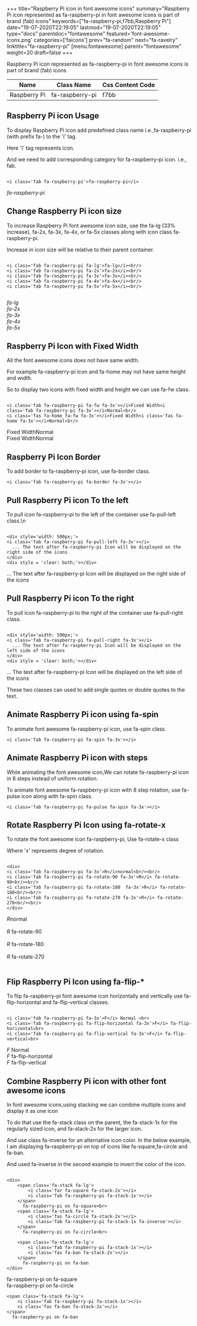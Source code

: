 +++
title="Raspberry Pi icon in font awesome icons"
summary="Raspberry Pi icon represented as fa-raspberry-pi in font awesome icons is part of brand (fab) icons"
keywords=["fa-raspberry-pi,f7bb,Raspberry Pi"]
date="19-07-2020T22:19:05"
lastmod="19-07-2020T22:19:05"
type="docs"
parentdoc="fontawesome"
featured='font-awesome-icons.png'
categories=['faicons']
prev="fa-random"
next="fa-ravelry"
linktitle="fa-raspberry-pi"
[menu.fontawesome]
parent="fontawesome"
weight=20
draft=false
+++


Raspberry Pi icon represented as fa-raspberry-pi in font awesome icons is part of brand (fab) icons

<div class='table-responsive'><table class='table'><thead><tr><th>Name</th><th>Class Name</th><th>Css Content Code</th></tr></thead><tbody><tr><td>Raspberry Pi</td><td>fa-raspberry-pi</td><td>f7bb</td></tr></tbody></table></div>



## Raspberry Pi icon Usage

To display Raspberry Pi icon add predefined class name i.e.,fa-raspberry-pi (with prefix fa-) to the 'i' tag.

Here 'i' tag represents icon.

And we need to add corresponding category for fa-raspberry-pi icon. i.e., fab.


```

<i class='fab fa-raspberry-pi'>fa-raspberry-pi</i>
```

<i class='fab fa-raspberry-pi'>fa-raspberry-pi</i>




## Change Raspberry Pi icon size
To increase Raspberry Pi font awesome icon size, use the fa-lg (33% increase), fa-2x, fa-3x, fa-4x, or fa-5x classes along with icon class fa-raspberry-pi.

Increase in icon size will be relative to their parent container. 

```

<i class='fab fa-raspberry-pi fa-lg'>fa-lg</i><br/>
<i class='fab fa-raspberry-pi fa-2x'>fa-2x</i><br/>
<i class='fab fa-raspberry-pi fa-3x'>fa-3x</i><br/>
<i class='fab fa-raspberry-pi fa-4x'>fa-4x</i><br/>
<i class='fab fa-raspberry-pi fa-5x'>fa-5x</i><br/>
            
```

<i class='fab fa-raspberry-pi fa-lg'>fa-lg</i><br/>
<i class='fab fa-raspberry-pi fa-2x'>fa-2x</i><br/>
<i class='fab fa-raspberry-pi fa-3x'>fa-3x</i><br/>
<i class='fab fa-raspberry-pi fa-4x'>fa-4x</i><br/>
<i class='fab fa-raspberry-pi fa-5x'>fa-5x</i><br/>
            



## Raspberry Pi Icon with Fixed Width 

All the font awesome icons does not have same width.

For example fa-raspberry-pi icon and fa-home may not have same height and width.

So to display two icons with fixed width and height we can use fa-fw class.


```

<i class='fab fa-raspberry-pi fa-fw fa-3x'></i>Fixed Width<i class='fab fa-raspberry-pi fa-3x'></i>Normal<br/>
<i class='fas fa-home fa-fw fa-3x'></i>Fixed Width<i class='fas fa-home fa-3x'></i>Normal<br/>
```

<i class='fab fa-raspberry-pi fa-fw fa-3x'></i>Fixed Width<i class='fab fa-raspberry-pi fa-3x'></i>Normal<br/>
<i class='fas fa-home fa-fw fa-3x'></i>Fixed Width<i class='fas fa-home fa-3x'></i>Normal<br/>



## Raspberry Pi Icon Border 

To add border to fa-raspberry-pi icon, use fa-border class.


```
<i class='fab fa-raspberry-pi fa-border fa-3x'></i>

```
<i class='fab fa-raspberry-pi fa-border fa-3x'></i>





## Pull Raspberry Pi icon To the left

To pull icon fa-raspberry-pi to the left of the container use fa-pull-left class.\n

```

<div style='width: 500px;'>
<i class='fab fa-raspberry-pi fa-pull-left fa-3x'></i>
  ... The text after fa-raspberry-pi Icon will be displayed on the right side of the icons
</div>
<div style = 'clear: both;'></div>
```

<div style='width: 500px;'>
<i class='fab fa-raspberry-pi fa-pull-left fa-3x'></i>
  ... The text after fa-raspberry-pi Icon will be displayed on the right side of the icons
</div>
<div style = 'clear: both;'></div>




## Pull Raspberry Pi icon To the right
To pull icon fa-raspberry-pi to the right of the container use fa-pull-right class.

```

<div style='width: 500px;'>
<i class='fab fa-raspberry-pi fa-pull-right fa-3x'></i>
  ... The text after fa-raspberry-pi Icon will be displayed on the left side of the icons
</div>
<div style = 'clear: both;'></div>
```

<div style='width: 500px;'>
<i class='fab fa-raspberry-pi fa-pull-right fa-3x'></i>
  ... The text after fa-raspberry-pi Icon will be displayed on the left side of the icons
</div>
<div style = 'clear: both;'></div>

These two classes can used to add single quotes or double quotes to the text.


## Animate Raspberry Pi icon using fa-spin
To animate font awesome fa-raspberry-pi icon, use fa-spin class.

```
<i class='fab fa-raspberry-pi fa-spin fa-3x'></i>
```
<i class='fab fa-raspberry-pi fa-spin fa-3x'></i>




## Animate Raspberry Pi icon with steps
While animating the font awesome icon,We can rotate fa-raspberry-pi icon in 8 steps instead of uniform rotation.

To animate font awesome fa-raspberry-pi icon with 8 step rotation, use fa-pulse icon along with fa-spin class.


```
<i class='fab fa-raspberry-pi fa-pulse fa-spin fa-3x'></i>

```
<i class='fab fa-raspberry-pi fa-pulse fa-spin fa-3x'></i>





## Rotate Raspberry Pi Icon using fa-rotate-x
To rotate the font awesome icon fa-raspberry-pi, Use fa-rotate-x class

Where 'x' represents degree of rotation.


```

<div>
<i class='fab fa-raspberry-pi fa-3x'>R</i>normal<br/><br/>
<i class='fab fa-raspberry-pi fa-rotate-90 fa-3x'>R</i> fa-rotate-90<br/><br/> 
<i class='fab fa-raspberry-pi fa-rotate-180  fa-3x'>R</i> fa-rotate-180<br/><br/> 
<i class='fab fa-raspberry-pi fa-rotate-270 fa-3x'>R</i> fa-rotate-270<br/><br/>
</div>
```

<div>
<i class='fab fa-raspberry-pi fa-3x'>R</i>normal<br/><br/>
<i class='fab fa-raspberry-pi fa-rotate-90 fa-3x'>R</i> fa-rotate-90<br/><br/> 
<i class='fab fa-raspberry-pi fa-rotate-180  fa-3x'>R</i> fa-rotate-180<br/><br/> 
<i class='fab fa-raspberry-pi fa-rotate-270 fa-3x'>R</i> fa-rotate-270<br/><br/>
</div>




## Flip Raspberry Pi Icon using fa-flip-*
To flip fa-raspberry-pi font awesome icon horizontally and vertically use fa-flip-horizontal and fa-flip-vertical classes. 

```

<i class='fab fa-raspberry-pi fa-3x'>F</i> Normal <br>
<i class='fab fa-raspberry-pi fa-flip-horizontal fa-3x'>F</i> fa-flip-horizontal<br>
<i class='fab fa-raspberry-pi fa-flip-vertical fa-3x'>F</i> fa-flip-vertical<br>
```

<i class='fab fa-raspberry-pi fa-3x'>F</i> Normal <br>
<i class='fab fa-raspberry-pi fa-flip-horizontal fa-3x'>F</i> fa-flip-horizontal<br>
<i class='fab fa-raspberry-pi fa-flip-vertical fa-3x'>F</i> fa-flip-vertical<br>




## Combine Raspberry Pi icon with other font awesome icons
In font awesome icons,using stacking we can combine multiple icons and display it as one icon 

To do that use the fa-stack class on the parent, the fa-stack-1x for the regularly sized icon, and fa-stack-2x for the larger icon.

And use class fa-inverse for an alternative icon color. 
In the below example, I am displaying fa-raspberry-pi on top of icons like fa-square,fa-circle and fa-ban.

And used fa-inverse in the second example to invert the color of the icon.

```

<div>
    <span class='fa-stack fa-lg'>
        <i class='far fa-square fa-stack-2x'></i>
        <i class='fab fa-raspberry-pi fa-stack-1x'></i>
    </span>
      fa-raspberry-pi on fa-square<br>
    <span class='fa-stack fa-lg'>
        <i class='fas fa-circle fa-stack-2x'></i>
        <i class='fab fa-raspberry-pi fa-stack-1x fa-inverse'></i>
    </span>
      fa-raspberry-pi on fa-circle<br>

    <span class='fa-stack fa-lg'>
        <i class='fab fa-raspberry-pi fa-stack-1x'></i>
        <i class='fas fa-ban fa-stack-2x'></i>
    </span>
      fa-raspberry-pi on fa-ban
</div>
```

<div>
    <span class='fa-stack fa-lg'>
        <i class='far fa-square fa-stack-2x'></i>
        <i class='fab fa-raspberry-pi fa-stack-1x'></i>
    </span>
      fa-raspberry-pi on fa-square<br>
    <span class='fa-stack fa-lg'>
        <i class='fas fa-circle fa-stack-2x'></i>
        <i class='fab fa-raspberry-pi fa-stack-1x fa-inverse'></i>
    </span>
      fa-raspberry-pi on fa-circle<br>

    <span class='fa-stack fa-lg'>
        <i class='fab fa-raspberry-pi fa-stack-1x'></i>
        <i class='fas fa-ban fa-stack-2x'></i>
    </span>
      fa-raspberry-pi on fa-ban
</div>






